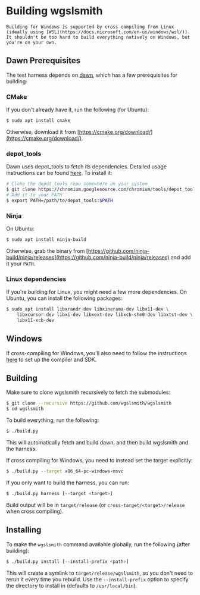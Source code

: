 # Building wgslsmith

```admonish info
Building for Windows is supported by cross compiling from Linux (ideally using [WSL](https://docs.microsoft.com/en-us/windows/wsl/)). It shouldn't be too hard to build everything natively on Windows, but you're on your own.
```

<!-- toc -->

## Dawn Prerequisites

The test harness depends on [dawn](https://dawn.googlesource.com/dawn), which has a few prerequisites for building:

### CMake

If you don't already have it, run the following (for Ubuntu):

```sh
$ sudo apt install cmake
```

Otherwise, download it from [https://cmake.org/download/](https://cmake.org/download/).

### depot_tools

Dawn uses depot_tools to fetch its dependencies. Detailed usage instructions can be found [here](https://commondatastorage.googleapis.com/chrome-infra-docs/flat/depot_tools/docs/html/depot_tools_tutorial.html#_setting_up). To install it:

```sh
# Clone the depot_tools repo somewhere on your system
$ git clone https://chromium.googlesource.com/chromium/tools/depot_tools.git
# Add it to your PATH
$ export PATH=/path/to/depot_tools:$PATH
```

### Ninja

On Ubuntu:

```sh
$ sudo apt install ninja-build
```

Otherwise, grab the binary from [https://github.com/ninja-build/ninja/releases](https://github.com/ninja-build/ninja/releases) and add it your `PATH`.

### Linux dependencies

If you're building for Linux, you might need a few more dependencies. On Ubuntu, you can install the following packages:

```sh
$ sudo apt install libxrandr-dev libxinerama-dev libx11-dev \
    libxcursor-dev libxi-dev libxext-dev libxcb-shm0-dev libxtst-dev \
    libx11-xcb-dev
```

## Windows

If cross-compiling for Windows, you'll also need to follow the instructions [here](./cross-compiling.md) to set up the compiler and SDK.

## Building

Make sure to clone wgslsmith recursively to fetch the submodules:

```sh
$ git clone --recursive https://github.com/wgslsmith/wgslsmith
$ cd wgslsmith
```

To build everything, run the following:

```sh
$ ./build.py
```

This will automatically fetch and build dawn, and then build wgslsmith and the harness.

If cross compiling for Windows, you need to instead set the target explicitly:

```sh
$ ./build.py --target x86_64-pc-windows-msvc
```

If you only want to build the harness, you can run:

```sh
$ ./build.py harness [--target <target>]
```

Build output will be in `target/release` (or `cross-target/<target>/release` when cross compiling).

## Installing

To make the `wgslsmith` command available globally, run the following (after building):

```sh
$ ./build.py install [--install-prefix <path>]
```

This will create a symlink to `target/release/wgslsmith`, so you don't need to rerun it every time you rebuild. Use the `--install-prefix` option to specify the directory to install in (defaults to `/usr/local/bin`).
